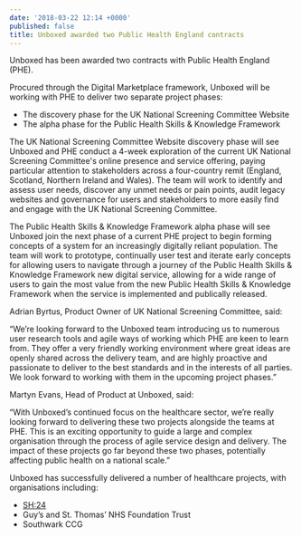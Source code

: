 ```yaml
---
date: '2018-03-22 12:14 +0000'
published: false
title: Unboxed awarded two Public Health England contracts
---
```

Unboxed has been awarded two contracts with Public Health England (PHE).<br/>

Procured through the Digital Marketplace framework, Unboxed will be working with PHE to deliver two separate project phases:<br/>

- The discovery phase for the UK National Screening Committee Website 
- The alpha phase for the Public Health Skills & Knowledge Framework

The UK National Screening Committee Website discovery phase will see Unboxed and PHE conduct a 4-week exploration of the current UK National Screening Committee's online presence and service offering, paying particular attention to stakeholders across a four-country remit (England, Scotland, Northern Ireland and Wales). The team will work to identify and assess user needs, discover any unmet needs or pain points, audit legacy websites and governance for users and stakeholders to more easily find and engage with the UK National Screening Committee.<br/>

The Public Health Skills & Knowledge Framework alpha phase will see Unboxed join the next phase of a current PHE project to begin forming concepts of a system for an increasingly digitally reliant population. The team will work to prototype, continually user test and iterate early concepts for allowing users to navigate through a journey of the Public Health Skills & Knowledge Framework new digital service, allowing for a wide range of users to gain the most value from the new Public Health Skills & Knowledge Framework when the service is implemented and publically released.<br/>

Adrian Byrtus, Product Owner of UK National Screening Committee, said:<br/>

“We’re looking forward to the Unboxed team introducing us to numerous user research tools and agile ways of working which PHE are keen to learn from. They offer a very friendly working environment where great ideas are openly shared across the delivery team, and are highly proactive and passionate to deliver to the best standards and in the interests of all parties. We look forward to working with them in the upcoming project phases.”<br/>

Martyn Evans, Head of Product at Unboxed, said:<br/>

“With Unboxed’s continued focus on the healthcare sector, we’re really looking forward to delivering these two projects alongside the teams at PHE. This is an exciting opportunity to guide a large and complex organisation through the process of agile service design and delivery. The impact of these projects go far beyond these two phases, potentially affecting public health on a national scale.”<br/>

Unboxed has successfully delivered a number of healthcare projects, with organisations including:<br/>

- [SH:24](https://unboxed.co/product-stories/sh24/)
- Guy’s and St. Thomas’ NHS Foundation Trust
- Southwark CCG




